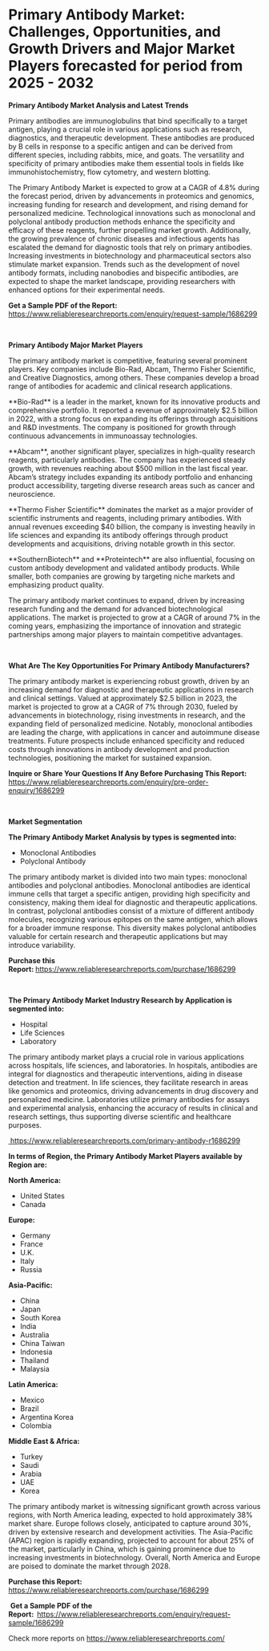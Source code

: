 <p><h1>Primary Antibody Market: Challenges, Opportunities, and Growth Drivers and Major Market Players forecasted for period from 2025 - 2032</h1></p><p><strong>Primary Antibody Market Analysis and Latest Trends</strong></p>
<p><p>Primary antibodies are immunoglobulins that bind specifically to a target antigen, playing a crucial role in various applications such as research, diagnostics, and therapeutic development. These antibodies are produced by B cells in response to a specific antigen and can be derived from different species, including rabbits, mice, and goats. The versatility and specificity of primary antibodies make them essential tools in fields like immunohistochemistry, flow cytometry, and western blotting.</p><p>The Primary Antibody Market is expected to grow at a CAGR of 4.8% during the forecast period, driven by advancements in proteomics and genomics, increasing funding for research and development, and rising demand for personalized medicine. Technological innovations such as monoclonal and polyclonal antibody production methods enhance the specificity and efficacy of these reagents, further propelling market growth. Additionally, the growing prevalence of chronic diseases and infectious agents has escalated the demand for diagnostic tools that rely on primary antibodies. Increasing investments in biotechnology and pharmaceutical sectors also stimulate market expansion. Trends such as the development of novel antibody formats, including nanobodies and bispecific antibodies, are expected to shape the market landscape, providing researchers with enhanced options for their experimental needs.</p></p>
<p><strong>Get a Sample PDF of the Report:&nbsp;</strong> <a href="https://www.reliableresearchreports.com/enquiry/request-sample/1686299?utm_campaign=2298&utm_medium=2&utm_source=Github&utm_content=ia&utm_term=24032025&utm_id=primary-antibody">https://www.reliableresearchreports.com/enquiry/request-sample/1686299</a></p>
<p>&nbsp;</p>
<p><strong>Primary Antibody Major Market Players</strong></p>
<p><p>The primary antibody market is competitive, featuring several prominent players. Key companies include Bio-Rad, Abcam, Thermo Fisher Scientific, and Creative Diagnostics, among others. These companies develop a broad range of antibodies for academic and clinical research applications.</p><p>**Bio-Rad** is a leader in the market, known for its innovative products and comprehensive portfolio. It reported a revenue of approximately $2.5 billion in 2022, with a strong focus on expanding its offerings through acquisitions and R&D investments. The company is positioned for growth through continuous advancements in immunoassay technologies.</p><p>**Abcam**, another significant player, specializes in high-quality research reagents, particularly antibodies. The company has experienced steady growth, with revenues reaching about $500 million in the last fiscal year. Abcam’s strategy includes expanding its antibody portfolio and enhancing product accessibility, targeting diverse research areas such as cancer and neuroscience.</p><p>**Thermo Fisher Scientific** dominates the market as a major provider of scientific instruments and reagents, including primary antibodies. With annual revenues exceeding $40 billion, the company is investing heavily in life sciences and expanding its antibody offerings through product developments and acquisitions, driving notable growth in this sector.</p><p>**SouthernBiotech** and **Proteintech** are also influential, focusing on custom antibody development and validated antibody products. While smaller, both companies are growing by targeting niche markets and emphasizing product quality.</p><p>The primary antibody market continues to expand, driven by increasing research funding and the demand for advanced biotechnological applications. The market is projected to grow at a CAGR of around 7% in the coming years, emphasizing the importance of innovation and strategic partnerships among major players to maintain competitive advantages.</p></p>
<p>&nbsp;</p>
<p><strong>What Are The Key Opportunities For Primary Antibody Manufacturers?</strong></p>
<p><p>The primary antibody market is experiencing robust growth, driven by an increasing demand for diagnostic and therapeutic applications in research and clinical settings. Valued at approximately $2.5 billion in 2023, the market is projected to grow at a CAGR of 7% through 2030, fueled by advancements in biotechnology, rising investments in research, and the expanding field of personalized medicine. Notably, monoclonal antibodies are leading the charge, with applications in cancer and autoimmune disease treatments. Future prospects include enhanced specificity and reduced costs through innovations in antibody development and production technologies, positioning the market for sustained expansion.</p></p>
<p><strong>Inquire or Share Your Questions If Any Before Purchasing This Report:</strong> <a href="https://www.reliableresearchreports.com/enquiry/pre-order-enquiry/1686299?utm_campaign=2298&utm_medium=2&utm_source=Github&utm_content=ia&utm_term=24032025&utm_id=primary-antibody">https://www.reliableresearchreports.com/enquiry/pre-order-enquiry/1686299</a></p>
<p>&nbsp;</p>
<p><strong>Market Segmentation</strong></p>
<p><strong>The Primary Antibody Market Analysis by types is segmented into:</strong></p>
<p><ul><li>Monoclonal Antibodies</li><li>Polyclonal Antibody</li></ul></p>
<p><p>The primary antibody market is divided into two main types: monoclonal antibodies and polyclonal antibodies. Monoclonal antibodies are identical immune cells that target a specific antigen, providing high specificity and consistency, making them ideal for diagnostic and therapeutic applications. In contrast, polyclonal antibodies consist of a mixture of different antibody molecules, recognizing various epitopes on the same antigen, which allows for a broader immune response. This diversity makes polyclonal antibodies valuable for certain research and therapeutic applications but may introduce variability.</p></p>
<p><strong>Purchase this Report:&nbsp;</strong><a href="https://www.reliableresearchreports.com/purchase/1686299?utm_campaign=2298&utm_medium=2&utm_source=Github&utm_content=ia&utm_term=24032025&utm_id=primary-antibody">https://www.reliableresearchreports.com/purchase/1686299</a></p>
<p>&nbsp;</p>
<p><strong>The Primary Antibody Market Industry Research by Application is segmented into:</strong></p>
<p><ul><li>Hospital</li><li>Life Sciences</li><li>Laboratory</li></ul></p>
<p><p>The primary antibody market plays a crucial role in various applications across hospitals, life sciences, and laboratories. In hospitals, antibodies are integral for diagnostics and therapeutic interventions, aiding in disease detection and treatment. In life sciences, they facilitate research in areas like genomics and proteomics, driving advancements in drug discovery and personalized medicine. Laboratories utilize primary antibodies for assays and experimental analysis, enhancing the accuracy of results in clinical and research settings, thus supporting diverse scientific and healthcare purposes.</p></p>
<p><a href="https://www.reliableresearchreports.com/primary-antibody-r1686299?utm_campaign=2298&utm_medium=2&utm_source=Github&utm_content=ia&utm_term=24032025&utm_id=primary-antibody">&nbsp;https://www.reliableresearchreports.com/primary-antibody-r1686299</a></p>
<p><strong>In terms of Region, the Primary Antibody Market Players available by Region are:</strong></p>
<p>
    <p> <strong> North America: </strong>
        <ul>
            <li>United States</li>
            <li>Canada</li>
        </ul>
        </p> 
    <p> <strong> Europe: </strong>
        <ul>
            <li>Germany</li>
            <li>France</li>
            <li>U.K.</li>
            <li>Italy</li>
            <li>Russia</li>
        </ul>
        </p> 
    <p> <strong> Asia-Pacific: </strong>
        <ul>
            <li>China</li>
            <li>Japan</li>
            <li>South Korea</li>
            <li>India</li>
            <li>Australia</li>
            <li>China Taiwan</li>
            <li>Indonesia</li>
            <li>Thailand</li>
            <li>Malaysia</li>
        </ul>
        </p> 
    <p> <strong> Latin America: </strong>
        <ul>
            <li>Mexico</li>
            <li>Brazil</li>
            <li>Argentina Korea</li>
            <li>Colombia</li>
        </ul>
        </p> 
    <p> <strong> Middle East & Africa: </strong>
        <ul>
            <li>Turkey</li>
            <li>Saudi</li>
            <li>Arabia</li>
            <li>UAE</li>
            <li>Korea</li>
        </ul>
    </p>
    </p>
<p><p>The primary antibody market is witnessing significant growth across various regions, with North America leading, expected to hold approximately 38% market share. Europe follows closely, anticipated to capture around 30%, driven by extensive research and development activities. The Asia-Pacific (APAC) region is rapidly expanding, projected to account for about 25% of the market, particularly in China, which is gaining prominence due to increasing investments in biotechnology. Overall, North America and Europe are poised to dominate the market through 2028.</p></p>
<p><strong>Purchase this Report: </strong><a href="https://www.reliableresearchreports.com/purchase/1686299?utm_campaign=2298&utm_medium=2&utm_source=Github&utm_content=ia&utm_term=24032025&utm_id=primary-antibody">https://www.reliableresearchreports.com/purchase/1686299</a></p>
<p>&nbsp;<strong>Get a Sample PDF of the Report:&nbsp;&nbsp;</strong><a href="https://www.reliableresearchreports.com/enquiry/request-sample/1686299?utm_campaign=2298&utm_medium=2&utm_source=Github&utm_content=ia&utm_term=24032025&utm_id=primary-antibody">https://www.reliableresearchreports.com/enquiry/request-sample/1686299</a></p>
<p><strong></strong></p>
<p>Check more reports on <a href="https://www.reliableresearchreports.com/?utm_campaign=2298&utm_medium=2&utm_source=Github&utm_content=ia&utm_term=24032025&utm_id=primary-antibody">https://www.reliableresearchreports.com/</a></p>